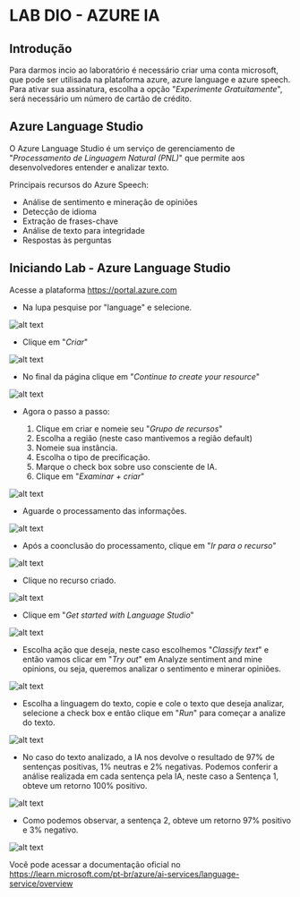 # LAB DIO - AZURE IA

## Introdução

Para darmos incio ao laboratório é necessário criar uma conta microsoft, que pode ser utilisada na plataforma azure, azure language e azure speech. Para ativar sua assinatura, escolha a opção "*Experimente Gratuitamente*", será necessário um número de cartão de crédito.

## Azure Language Studio

O Azure Language Studio é um serviço de gerenciamento de "*Processamento de Linguagem Natural (PNL)*" que permite aos desenvolvedores entender e analizar texto.

Principais recursos do Azure Speech:

* Análise de sentimento e mineração de opiniões
* Detecção de idioma
* Extração de frases-chave
* Análise de texto para integridade
* Respostas às perguntas

## Iniciando Lab - Azure Language Studio

Acesse a plataforma https://portal.azure.com

* Na lupa pesquise por "language" e selecione.

![alt text](images/lang_passo1.jpg)

* Clique em "*Criar*"

![alt text](images/lang_passo.jpg)

* No final da página clique em "*Continue to create your resource*"

![alt text](images/lang_passo3.jpg)

* Agora o passo a passo:
  
  1. Clique em criar e nomeie seu "*Grupo de recursos*"
  2. Escolha a região (neste caso mantivemos a região default)
  3. Nomeie sua instância.
  4. Escolha o tipo de precificação.
  5. Marque o check box sobre uso consciente de IA.
  6. Clique em "*Examinar + criar*"

![alt text](images/lang_passo4.jpg)

* Aguarde o processamento das informações.

![alt text](images/lang_passo5.jpg)

* Após a coonclusão do processamento, clique em "*Ir para o recurso*"

![alt text](images/lang_passo6.jpg)

* Clique no recurso criado.

![alt text](images/lang_passo7.jpg)

* Clique em "*Get started with Language Studio*"

![alt text](images/lang_passo8.jpg)

* Escolha ação que deseja, neste caso escolhemos "*Classify text*" e então vamos clicar em "*Try out*" em Analyze sentiment and mine opinions, ou seja, queremos analizar o sentimento e minerar opiniões.

![alt text](images/lang_passo9.jpg)

* Escolha a linguagem do texto, copie e cole o texto que deseja analizar, selecione a check box e então clique em "*Run*" para começar a analize do texto.

![alt text](images/lang_passo10.jpg)

* No caso do texto analizado, a IA nos devolve o resultado de 97% de sentenças positivas, 1% neutras e 2% negativas. Podemos conferir a análise realizada em cada sentença pela IA, neste caso a Sentença 1, obteve um retorno 100% positivo.

![alt text](images/lang_passo11.jpg)

* Como podemos observar, a sentença 2, obteve um retorno 97% positivo e 3% negativo.

![alt text](images/lang_passo12.jpg)


Você pode acessar a documentação oficial no https://learn.microsoft.com/pt-br/azure/ai-services/language-service/overview